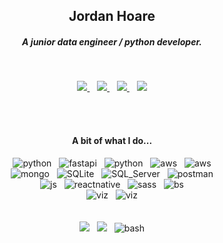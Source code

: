<h2 align="center">Jordan Hoare</h2>
<h5 align="center">A junior data engineer / python developer.</h5>
</br>
<p align="center">
    <a href="https://www.linkedin.com/in/jordan-hoare/">
        <img src="https://img.shields.io/badge/LinkedIn-0077B5?style=for-the-badge&logo=linkedin&logoColor=white" />
    </a>&nbsp;&nbsp;
    <a href="https://www.kaggle.com/jordanhoare">
        <img src="https://img.shields.io/badge/Kaggle-20BEFF?style=for-the-badge&logo=Kaggle&logoColor=white" />
    </a>&nbsp;&nbsp;
    <a href="mailto:jordanhoare0@gmail.com">
        <img src="https://img.shields.io/badge/Gmail-D14836?style=for-the-badge&logo=gmail&logoColor=white" />
    </a>&nbsp;&nbsp;
    <a href="https://www.facebook.com/profile.php?id=100011746816986">
        <img
            src="https://img.shields.io/badge/facebook-%231877F2.svg?&style=for-the-badge&logo=facebook&logoColor=white" />
    </a>
</p>

<br>
<br>

<!--techy list-->
<h4 align="center">A bit of what I do...</h4>

<p align="center">
    <img src="https://img.shields.io/badge/python%20-%2314354C.svg?&style=for-the-badge&logo=python&logoColor=white"
        alt="python" />&nbsp;&nbsp;
    <img src="https://img.shields.io/badge/fastapi-109989?style=for-the-badge&logo=FASTAPI&logoColor=white"
        alt="fastapi" />&nbsp;&nbsp;
    <img src="https://img.shields.io/badge/R-276DC3?style=for-the-badge&logo=r&logoColor=white" alt="python" />&nbsp;&nbsp;
    <img src="https://img.shields.io/badge/Amazon_AWS-FF9900?style=for-the-badge&logo=amazonaws&logoColor=white"
        alt="aws" />&nbsp;&nbsp;
    <img src="https://img.shields.io/badge/Amazon%20DynamoDB-4053D6?style=for-the-badge&logo=Amazon%20DynamoDB&logoColor=white"
        alt="aws" />
    </br>
    <img src="https://img.shields.io/badge/MongoDB-%234ea94b.svg?&style=for-the-badge&logo=mongodb&logoColor=white"
        alt="mongo" />&nbsp;&nbsp;
    <img src="https://img.shields.io/badge/SQLite-07405E?style=for-the-badge&logo=sqlite&logoColor=white"
        alt="SQLite" />&nbsp;&nbsp;
    <img src="https://img.shields.io/badge/Microsoft_SQL_Server-CC2927?style=for-the-badge&logo=microsoft-sql-server&logoColor=white"
        alt="SQL_Server" />&nbsp;&nbsp;
    <img src="https://img.shields.io/badge/postman-FF6C37?style=for-the-badge&logo=postman&logoColor=white"
        alt="postman" />
    </br>
    <img src="https://img.shields.io/badge/JavaScript-F7DF1E?style=for-the-badge&logo=javascript&logoColor=black"
        alt="js" />&nbsp;&nbsp;
    <img src="https://img.shields.io/badge/react_native%20-%2320232a.svg?&style=for-the-badge&logo=react&logoColor=%2361DAFB"
        alt="reactnative" />&nbsp;&nbsp;
    <img src="https://img.shields.io/badge/Sass-CC6699?style=for-the-badge&logo=sass&logoColor=white" alt="sass" />&nbsp;&nbsp;
    <img src="https://img.shields.io/badge/Bootstrap-563D7C?style=for-the-badge&logo=bootstrap&logoColor=white"
        alt="bs" />
        </br>
    <img src="https://img.shields.io/badge/Tableau-E97627?style=for-the-badge&logo=Tableau&logoColor=white" alt="viz" />&nbsp;&nbsp;
    <img src="https://img.shields.io/badge/PowerBI-F2C811?style=for-the-badge&logo=Power%20BI&logoColor=white"
        alt="viz" />
    </br></br></br>
    <img src="https://img.shields.io/badge/Windows-0078D6?style=for-the-badge&logo=windows&logoColor=white" />&nbsp;&nbsp;
    <img src="https://img.shields.io/badge/mac%20os-000000?style=for-the-badge&logo=apple&logoColor=white" />&nbsp;&nbsp;
    <img src="https://img.shields.io/badge/GIT-E44C30?style=for-the-badge&logo=git&logoColor=white" alt="bash" />
    </br>

</p>

</br>
